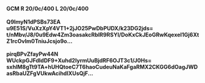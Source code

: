 #### GCM R 20/0c/400 L 20/0c/400
**Q9lmyN1dPSBs73EA**<br/>**u9E51S/VuXzXpY4VT1+2jJO25PwDbPUDX/k23DG2jds=**<br/>**t/nMbv/J8/0u9Edw4Zm3oasakcRblR9RSYI/DoKxCkJEoGRwKqexeI1Gj6XtZ1rcOvIm0TniuJcsjo9o...**<br/><br/>
**pirqBPvZfayPw44N**<br/>**WUckpGJFdldDF9+Xuhd2IyrmUuBjdRF6OJT3c1/J0Hs=**<br/>**sxhlM8gTt9TA+hUHQtoeC7T6haoCudeuNaKaFgaRMX2CKGG6dOagJWDasRbaUZFgVUkwAcihdIXUsQjF...**